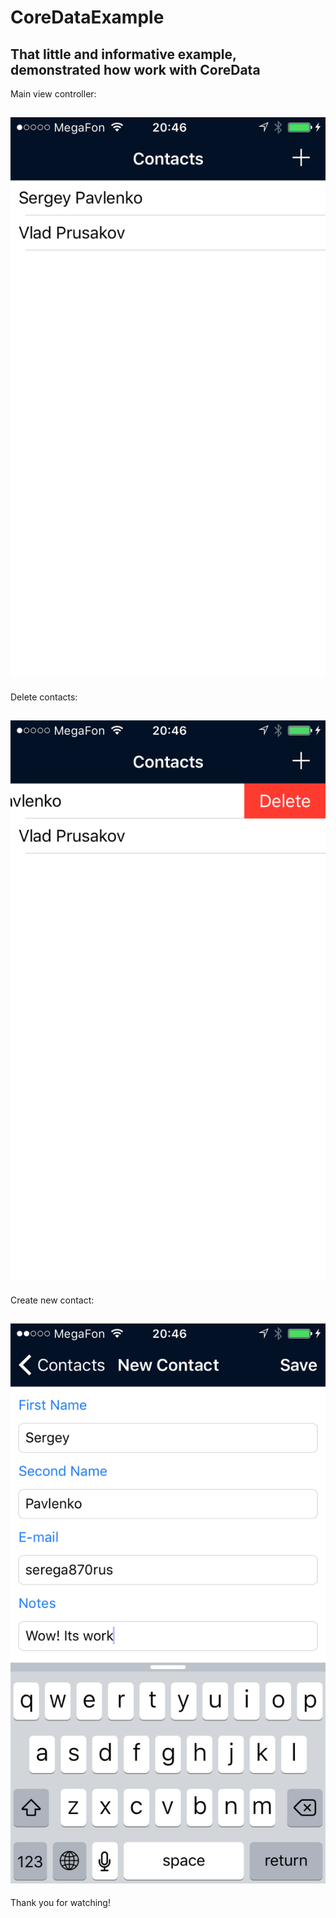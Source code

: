 # CoreDataExample
That little and informative example, demonstrated how work with CoreData
----
Main view controller: 

![Main View](https://github.com/SpectralDragon/CoreDataExample/blob/master/image/main.PNG)
----
Delete contacts: 

![Main Delete View](https://github.com/SpectralDragon/CoreDataExample/blob/master/image/mainDel.PNG)
----
Create new contact: 

![New Contact](https://github.com/SpectralDragon/CoreDataExample/blob/master/image/newContact.PNG)
----
Thank you for watching!
